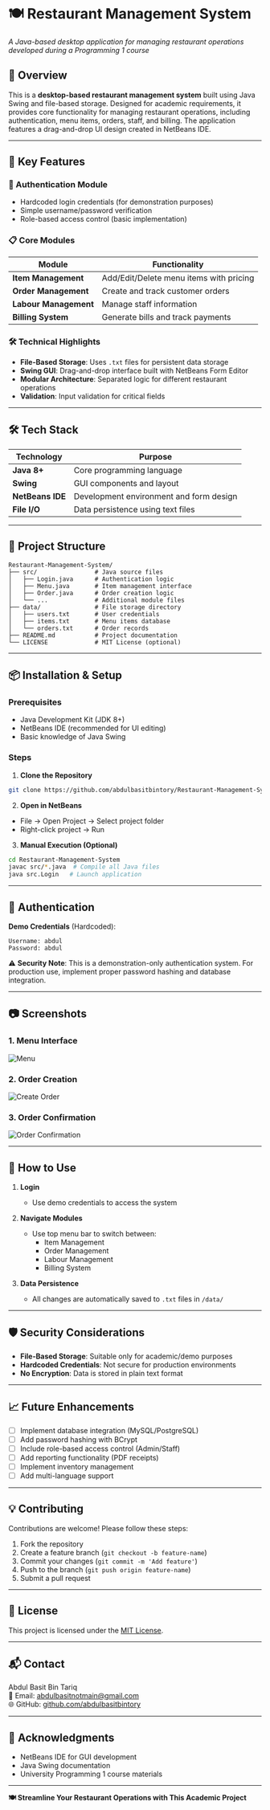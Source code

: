 # 🍽️ Restaurant Management System  
*A Java-based desktop application for managing restaurant operations developed during a Programming 1 course*

## 📌 Overview  
This is a **desktop-based restaurant management system** built using Java Swing and file-based storage. Designed for academic requirements, it provides core functionality for managing restaurant operations, including authentication, menu items, orders, staff, and billing. The application features a drag-and-drop UI design created in NetBeans IDE.

---

## 🚀 Key Features  

### 🔐 Authentication Module  
- Hardcoded login credentials (for demonstration purposes)  
- Simple username/password verification  
- Role-based access control (basic implementation)

### 📋 Core Modules  
| Module | Functionality |
|-------|---------------|
| **Item Management** | Add/Edit/Delete menu items with pricing |
| **Order Management** | Create and track customer orders |
| **Labour Management** | Manage staff information |
| **Billing System** | Generate bills and track payments |

### 🛠️ Technical Highlights  
- **File-Based Storage**: Uses `.txt` files for persistent data storage  
- **Swing GUI**: Drag-and-drop interface built with NetBeans Form Editor  
- **Modular Architecture**: Separated logic for different restaurant operations  
- **Validation**: Input validation for critical fields  

---

## 🛠️ Tech Stack  
| Technology | Purpose |  
|----------|---------|  
| **Java 8+** | Core programming language |  
| **Swing** | GUI components and layout |  
| **NetBeans IDE** | Development environment and form design |  
| **File I/O** | Data persistence using text files |  

---

## 📁 Project Structure  
```
Restaurant-Management-System/
├── src/                # Java source files
│   ├── Login.java      # Authentication logic
│   ├── Menu.java       # Item management interface
│   ├── Order.java      # Order creation logic
│   └── ...             # Additional module files
├── data/               # File storage directory
│   ├── users.txt       # User credentials
│   ├── items.txt       # Menu items database
│   └── orders.txt      # Order records
├── README.md           # Project documentation  
└── LICENSE             # MIT License (optional)
```

---

## 📦 Installation & Setup  

### Prerequisites  
- Java Development Kit (JDK 8+)  
- NetBeans IDE (recommended for UI editing)  
- Basic knowledge of Java Swing  

### Steps  
1. **Clone the Repository**  
```bash
git clone https://github.com/abdulbasitbintory/Restaurant-Management-System.git
```

2. **Open in NetBeans**  
- File → Open Project → Select project folder  
- Right-click project → Run  

3. **Manual Execution (Optional)**  
```bash
cd Restaurant-Management-System
javac src/*.java  # Compile all Java files
java src.Login   # Launch application
```

---

## 🔐 Authentication  
**Demo Credentials** (Hardcoded):  
```text
Username: abdul  
Password: abdul
```

⚠️ **Security Note**: This is a demonstration-only authentication system. For production use, implement proper password hashing and database integration.

---

## 📷 Screenshots  

### 1. Menu Interface  
![Menu](https://i.ibb.co/Y7kn3cQ/2-menu.png)

### 2. Order Creation  
![Create Order](https://i.ibb.co/5c5vpwv/3-create-order.png)

### 3. Order Confirmation  
![Order Confirmation](https://i.ibb.co/qJgRYCL/4-order-confirmation.png)

---

## 🧪 How to Use  

1. **Login**  
   - Use demo credentials to access the system  

2. **Navigate Modules**  
   - Use top menu bar to switch between:  
     - Item Management  
     - Order Management  
     - Labour Management  
     - Billing System  

3. **Data Persistence**  
   - All changes are automatically saved to `.txt` files in `/data/`

---

## 🛡️ Security Considerations  
- **File-Based Storage**: Suitable only for academic/demo purposes  
- **Hardcoded Credentials**: Not secure for production environments  
- **No Encryption**: Data is stored in plain text format  

---

## 📈 Future Enhancements  
- [ ] Implement database integration (MySQL/PostgreSQL)  
- [ ] Add password hashing with BCrypt  
- [ ] Include role-based access control (Admin/Staff)  
- [ ] Add reporting functionality (PDF receipts)  
- [ ] Implement inventory management  
- [ ] Add multi-language support  

---

## 💡 Contributing  
Contributions are welcome! Please follow these steps:  
1. Fork the repository  
2. Create a feature branch (`git checkout -b feature-name`)  
3. Commit your changes (`git commit -m 'Add feature'`)  
4. Push to the branch (`git push origin feature-name`)  
5. Submit a pull request  

---

## 📄 License  
This project is licensed under the [MIT License](LICENSE).  

---

## 📬 Contact  
Abdul Basit Bin Tariq  
📧 Email: abdulbasitnotmain@gmail.com  
🌐 GitHub: [github.com/abdulbasitbintory](https://github.com/abdulbasitbintory)  

---

## 🙌 Acknowledgments  
- NetBeans IDE for GUI development  
- Java Swing documentation  
- University Programming 1 course materials  

---

**🍽️ Streamline Your Restaurant Operations with This Academic Project**
```


